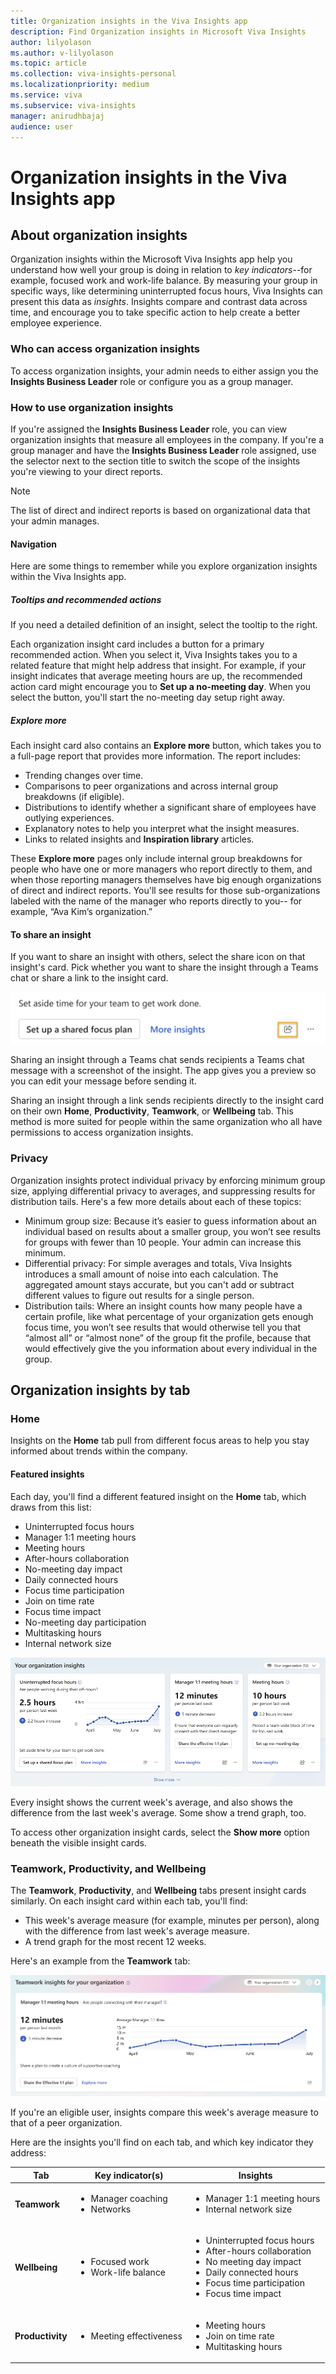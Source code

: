 ```yaml
---
title: Organization insights in the Viva Insights app
description: Find Organization insights in Microsoft Viva Insights 
author: lilyolason
ms.author: v-lilyolason
ms.topic: article
ms.collection: viva-insights-personal
ms.localizationpriority: medium 
ms.service: viva
ms.subservice: viva-insights
manager: anirudhbajaj
audience: user
---
```


# Organization insights in the Viva Insights app


## About organization insights

<!---felt like we needed to describe what measurements are and what insights are, and how they're presented/how they help. Should be vetted by Jess/Faisal-->

Organization insights within the Microsoft Viva Insights app help you understand how well your group is doing in relation to *key indicators*--for example, focused work and work-life balance. By measuring your group in specific ways, like determining uninterrupted focus hours, Viva Insights can present this data as *insights*. Insights compare and contrast data across time, and encourage you to take specific action to help create a better employee experience.

### Who can access organization insights

To access organization insights, your admin needs to either assign you the **Insights Business Leader** role or configure you as a group manager. <!--how do they do this?-->

### How to use organization insights

If you're assigned the **Insights Business Leader** role, you can view organization insights that measure all employees in the company. If you're a group manager and have the **Insights Business Leader** role assigned, use the selector next to the section title to switch the scope of the insights you're viewing to your direct reports. <!--Verify that the scope is for direct reports vs whole org. Would be good to have a screenshot, too.-->

>[!Note]
>The list of direct and indirect reports is based on organizational data that your admin manages.

#### Navigation

Here are some things to remember while you explore organization insights within the Viva Insights app.

##### Tooltips and recommended actions

If you need a detailed definition of an insight, select the tooltip to the right.

<!--image-->

Each organization insight card includes a button for a primary recommended action. When you select it, Viva Insights takes you to a related feature that might help address that insight. For example, if your insight indicates that average meeting hours are up, the recommended action card might encourage you to **Set up a no-meeting day**. When you select the button, you'll start the no-meeting day setup right away.

##### Explore more

Each insight card also contains an **Explore more** button, which takes you to a full-page report that provides more information. The report includes:

* Trending changes over time.
* Comparisons to peer organizations and across internal group breakdowns (if eligible).
* Distributions to identify whether a significant share of employees have outlying experiences. <!--explanation needed-->
* Explanatory notes to help you interpret what the insight measures.
* Links to related insights and **Inspiration library** articles.

<!--do we need to keep the below?-->

These **Explore more** pages only include internal group breakdowns for people who have one or more managers who report directly to them, and when those reporting managers themselves have big enough organizations of direct and indirect reports. You'll see results for those sub-organizations labeled with the name of the manager who reports directly to you-- for example, “Ava Kim’s organization.” 

#### To share an insight

If you want to share an insight with others, select the share icon on that insight's card. Pick whether you want to share the insight through a Teams chat or share a link to the insight card.

![Screenshot that shows the organization insights section of the Home tab, with Uninterrupted focus hours as the featured insight.](../images/org-insights-share-insight.png)

Sharing an insight through a Teams chat sends recipients a Teams chat message with a screenshot of the insight. The app gives you a preview so you can edit your message before sending it.

<!--Do we have a screenshot we can share of this? I couldn't seem to find one on the Figma.-->

Sharing an insight through a link sends recipients directly to the insight card on their own **Home**, **Productivity**, **Teamwork**, or **Wellbeing** tab. This method is more suited for people within the same organization who all have permissions to access organization insights.

<!--could we put this in the FAQ? Seems like a bit too much info in this location/situation.

Sending a link doesn't grant anyone permissions to view data, so if recipients don't already have access to organization insights, they won't see anything new when they follow the link. -->

### Privacy

<!--How much of this information should we provide for users? Should we move this to our privacy doc?-->

 Organization insights protect individual privacy by enforcing minimum group size, applying differential privacy to averages, and suppressing results for distribution tails. Here's a few more details about each of these topics:

* Minimum group size: Because it’s easier to guess information about an individual based on results about a smaller group, you  won’t see results for groups with fewer than 10 people. Your admin can increase this minimum.
* Differential privacy: For simple averages and totals, Viva Insights introduces a small amount of noise into each calculation. The aggregated amount stays accurate, but you can't add or subtract different values to figure out results for a single person.
* Distribution tails: Where an insight counts how many people have a certain profile, like what percentage of your organization gets enough focus time, you won’t see results that would otherwise tell you that “almost all” or “almost none” of the group fit the profile, because that would effectively give the you information about every individual in the group.

## Organization insights by tab

### Home

Insights on the **Home** tab pull from different focus areas to help you stay informed about trends within the company.

#### Featured insights

Each day, you'll find a different featured insight on the **Home** tab, which draws from this list:

* Uninterrupted focus hours
* Manager 1:1 meeting hours
* Meeting hours
* After-hours collaboration
* No-meeting day impact
* Daily connected hours
* Focus time participation
* Join on time rate
* Focus time impact
* No-meeting day participation
* Multitasking hours
* Internal network size


![Screenshot that shows the organization insights section of the Home tab, with Uninterrupted focus hours as the featured insight.](../images/org-insights-home.png)

Every insight shows the current week's average, and also shows the difference from the last week's average. Some show a trend graph, too. <!--added-->

To access other organization insight cards, select the **Show more** option beneath the visible insight cards.

### Teamwork, Productivity, and Wellbeing

The **Teamwork**, **Productivity**, and **Wellbeing** tabs present insight cards similarly. On each insight card within each tab, you'll find:

* This week's average measure (for example, minutes per person), along with the difference from last week's average measure.
* A trend graph for the most recent 12 weeks.

Here's an example from the **Teamwork** tab:

![Screenshot that shows the organization insights section of the Home tab, with Uninterrupted focus hours as the featured insight.](../images/org-insights-teamwork.png)

If you're an eligible user, insights compare this week's average measure to that of a peer organization.

Here are the insights you'll find on each tab, and which key indicator they address:

|Tab|Key indicator(s)|Insights|
|----|---|----| 
|**Teamwork**|<ul><li>Manager coaching <li>Networks</ul>| <ul><li>Manager 1:1 meeting hours <li>Internal network size</ul>
|**Wellbeing**| <ul><li>Focused work <li>Work-life balance</ul>|<ul> <li>Uninterrupted focus hours <li>After-hours collaboration<li>No meeting day impact<li>Daily connected hours<li>Focus time participation<li>Focus time impact
|**Productivity**| <ul><li>Meeting effectiveness</ul>|<ul><li>Meeting hours<li>Join on time rate<li>Multitasking hours </ul>

